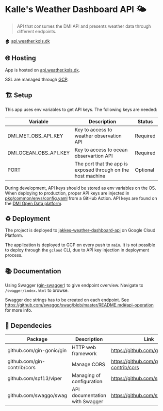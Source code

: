 # Kalle's Weather Dashboard API 🌤

> API that consumes the DMI API and presents weather data through different endpoints.

🏠 [api.weather.kols.dk](https://api.weather.kols.dk/)

## 🌐 Hosting

App is hosted on [api.weather.kols.dk](https://api.weather.kols.dk/).

SSL are managed through [GCP](https://console.cloud.google.com/net-services/loadbalancing/advanced/sslCertificates/list?project=kalles-weather-dashboard-api).

## 🏗 Setup

This app uses env variables to get API keys. The following keys are needed:

| **Variable**          | **Description**                                              | **Status** |
| --------------------- | ------------------------------------------------------------ | ---------- |
| DMI_MET_OBS_API_KEY   | Key to access to weather observation API                     | Required   |
| DMI_OCEAN_OBS_API_KEY | Key to access to ocean observartion API                      | Required   |
| PORT                  | The port that the app is exposed through on the host machine | Optional   |

During development, API keys should be stored as env variables on the OS. When deploying to production, proper API keys are injected in [pkg/common/envs/config.yaml](https://github.com/svopper/kalles_weather_dashboard_v2/blob/main/pkg/common/envs/config.yaml) from a GitHub Action. API keys are found on the [DMI Open Data platform](https://dmiapi.govcloud.dk/).

## ♻️ Deployment

The project is deployed to [jakkes-weather-dashboard-api](https://console.cloud.google.com/welcome?project=kalles-weather-dashboard-api) on Google Cloud Platform.

The application is deployed to GCP on every push to `main`. It is not possible to deploy through the `gcloud` CLI, due to API key injection in deployment process.

## 📚 Documentation

Using Swagger ([gin-swagger](https://github.com/swaggo/gin-swagger)) to give endpoint overview. Navigate to `/swagger/index.html` to browse.

Swagger doc strings has to be created on each endpoint. See https://github.com/swaggo/swag/blob/master/README.md#api-operation for more info.

## 🔗 Dependecies

| **Package**                 | **Description**                | **Link**                            |
| --------------------------- | ------------------------------ | ----------------------------------- |
| github.com/gin-gonic/gin    | HTTP web framework             | https://github.com/gin-gonic/gin    |
| github.com/gin-contrib/cors | Manage CORS                    | https://github.com/gin-contrib/cors |
| github.com/spf13/viper      | Managing of configuration      | https://github.com/spf13/viper      |
| github.com/swaggo/swag      | API documentation with Swagger | https://github.com/swaggo/swag      |
